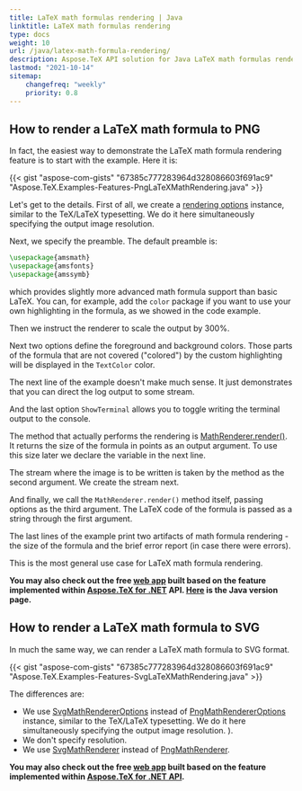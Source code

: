 ```yaml
---
title: LaTeX math formulas rendering | Java
linktitle: LaTeX math formulas rendering
type: docs
weight: 10
url: /java/latex-math-formula-rendering/
description: Aspose.TeX API solution for Java LaTeX math formulas rendering is described in this article. Here you will find code examples on how to use the functionality.
lastmod: "2021-10-14"
sitemap:
    changefreq: "weekly"
    priority: 0.8
---
```


## **How to render a LaTeX math formula to PNG**

In fact, the easiest way to demonstrate the LaTeX math formula rendering feature is to start with the example. Here it is:

{{< gist "aspose-com-gists" "67385c777283964d328086603f691ac9" "Aspose.TeX.Examples-Features-PngLaTeXMathRendering.java" >}}

Let's get to the details. First of all, we create a [rendering options](https://reference.aspose.com/tex/java/com.aspose.tex/PngMathRendererOptions) instance, similar to the TeX/LaTeX typesetting. We do it here simultaneously specifying the output image resolution.

Next, we specify the preamble. The default preamble is:
```tex
\usepackage{amsmath}
\usepackage{amsfonts}
\usepackage{amssymb}
```
which provides slightly more advanced math formula support than basic LaTeX. You can, for example, add the `color` package if you want to use your own highlighting in the formula, as we showed in the code example.

Then we instruct the renderer to scale the output by 300%.

Next two options define the foreground and background colors. Those parts of the formula that are not covered ("colored") by the custom highlighting will be displayed in the `TextColor` color.

The next line of the example doesn't make much sense. It just demonstrates that you can direct the log output to some stream.

And the last option `ShowTerminal` allows you to toggle writing the terminal output to the console.

The method that actually performs the rendering is [MathRenderer.render()](https://reference.aspose.com/tex/java/com.aspose.tex/MathRenderer#render-java.lang.String-java.io.OutputStream-com.aspose.tex.MathRendererOptions-com.aspose.tex.Size2D-). It returns the size of the formula in points as an output argument. To use this size later we declare the variable in the next line.

The stream where the image is to be written is taken by the method as the second argument. We create the stream next.

And finally, we call the `MathRenderer.render()` method itself, passing options as the third argument. The LaTeX code of the formula is passed as a string through the first argument.

The last lines of the example print two artifacts of math formula rendering - the size of the formula and the brief error report (in case there were errors).

This is the most general use case for LaTeX math formula rendering.

**You may also check out the free [web app](https://products.aspose.app/tex/equation-editor/png) built based on the feature implemented within [Aspose.TeX for .NET](https://products.aspose.com/tex/net/) API. [Here](https://products.aspose.com/tex/java/) is the Java version page.**

## **How to render a LaTeX math formula to SVG**

In much the same way, we can render a LaTeX math formula to SVG format.

{{< gist "aspose-com-gists" "67385c777283964d328086603f691ac9" "Aspose.TeX.Examples-Features-SvgLaTeXMathRendering.java" >}}

The differences are:
 * We use [SvgMathRendererOptions](https://reference.aspose.com/tex/java/com.aspose.tex/SvgMathRendererOptions) instead of [PngMathRendererOptions]() instance, similar to the TeX/LaTeX typesetting. We do it here simultaneously specifying the output image resolution.
).
 * We don't specify resolution.
 * We use [SvgMathRenderer](https://reference.aspose.com/tex/java/com.aspose.tex/SvgMathRenderer) instead of [PngMathRenderer](https://reference.aspose.com/tex/java/com.aspose.tex/PngMathRenderer).

**You may also check out the free [web app](https://products.aspose.app/tex/equation-editor/svg) built based on the feature implemented within [Aspose.TeX for .NET API](https://products.aspose.com/tex/net/).**